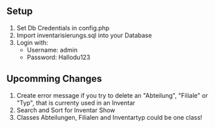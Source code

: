 ## Setup

1. Set Db Credentials in config.php
2. Import inventarisierungs.sql into your Database
3. Login with:
   - Username: admin
   - Password: Hallodu123

## Upcomming Changes

1. Create error message if you try to delete an "Abteilung", "Filiale" or "Typ",
   that is currenty used in an Inventar
2. Search and Sort for Inventar Show
3. Classes Abteilungen, Filialen and Inventartyp could be one class!
